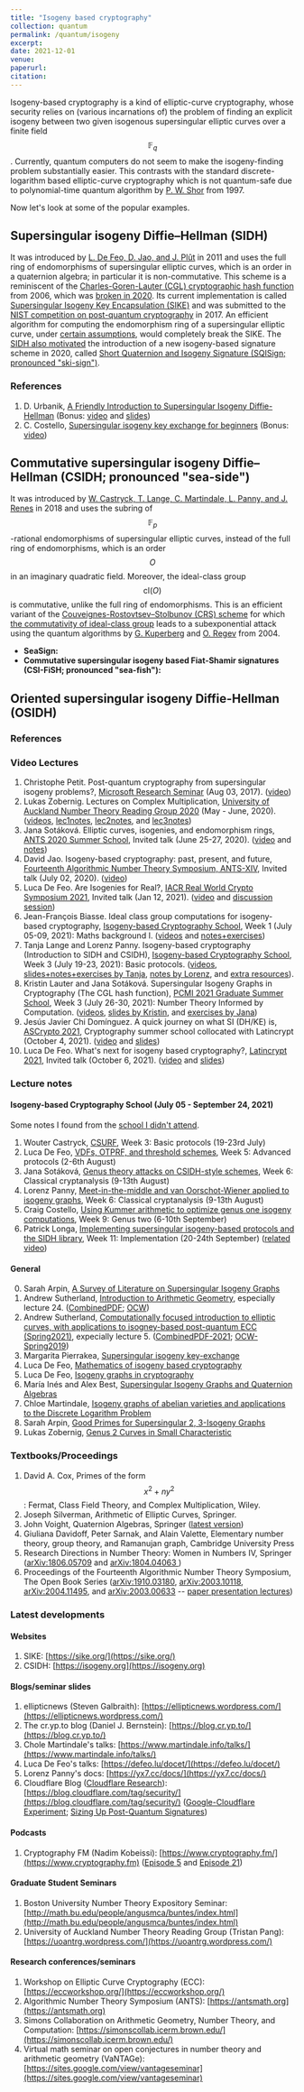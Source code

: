 ```yaml
---
title: "Isogeny based cryptography"
collection: quantum
permalink: /quantum/isogeny
excerpt:
date: 2021-12-01
venue: 
paperurl: 
citation: 
---
```

 
Isogeny-based cryptography is a kind of elliptic-curve cryptography, whose security relies on (various incarnations of) the problem of finding an explicit isogeny between two given isogenous supersingular elliptic curves over a finite field $$\mathbb F_q$$. Currently, quantum computers do not seem to make the isogeny-finding problem substantially easier. This contrasts with the standard discrete-logarithm based elliptic-curve cryptography which is not quantum-safe due to polynomial-time quantum algorithm by [P. W. Shor](https://doi.org/10.1109/SFCS.1994.365700) from 1997.

Now let's look at some of the popular examples.
## Supersingular isogeny Diffie–Hellman (SIDH)
It was introduced by [L. De Feo, D. Jao, and J.  Plût](https://eprint.iacr.org/2011/506) in 2011 and uses the full ring of endomorphisms of supersingular elliptic curves, which is an order in a quaternion algebra; in particular it is non-commutative. This scheme is a reminiscent of the [Charles-Goren-Lauter (CGL) cryptographic hash function](https://eprint.iacr.org/2006/021) from 2006, which was [broken in 2020](https://arxiv.org/abs/2004.11495). Its current implementation is called [Supersingular Isogeny Key Encapsulation (SIKE)](https://sike.org/) and was submitted to the [NIST competition on post-quantum cryptography](https://csrc.nist.gov/projects/post-quantum-cryptography/post-quantum-cryptography-standardization) in 2017. An efficient algorithm for computing the endomorphism ring of a supersingular elliptic curve, under [certain assumptions](https://eprint.iacr.org/2018/371), would completely break the SIKE. The [SIDH also motivated](https://ellipticnews.wordpress.com/2020/12/24/sqisign/) the introduction of a new isogeny-based signature scheme in 2020, called [Short Quaternion and Isogeny Signature (SQISign; pronounced "ski-sign")](https://eprint.iacr.org/2020/1240.pdf).

### References
1. D. Urbanik, [A Friendly Introduction to Supersingular Isogeny Diffie-Hellman](https://www.math.toronto.edu/dburbani/work/friendlysidh.pdf) (Bonus: [video](https://www.youtube.com/watch?v=PW5Vsu57o9I) and [slides](https://www.math.toronto.edu/dburbani/work/sidh_talk_july_2016.pdf))
2. C. Costello, [Supersingular isogeny key exchange for beginners](https://eprint.iacr.org/2019/1321) (Bonus: [video](https://www.microsoft.com/en-us/research/video/post-quantum-cryptography-supersingular-isogenies-for-beginners/))


## Commutative supersingular isogeny Diffie–Hellman (CSIDH; pronounced "sea-side")
It was introduced by [W. Castryck, T. Lange, C. Martindale, L. Panny, and J. Renes](https://eprint.iacr.org/2018/383) in 2018 and uses the subring of $$\mathbb F_p$$-rational endomorphisms of supersingular elliptic curves, instead of the full ring of endomorphisms, which is an order $$O$$ in an imaginary quadratic field. Moreover, the ideal-class group $$\mathrm{cl}(O)$$ is commutative, unlike the full ring of endomorphisms. This is an efficient variant of the [Couveignes-Rostovtsev–Stolbunov (CRS) scheme](https://eprint.iacr.org/2006/145) for which [the commutativity of ideal-class group](https://arxiv.org/abs/1012.4019) leads to a subexponential attack using the quantum algorithms by [G. Kuperberg](https://arxiv.org/abs/quant-ph/0302112) and [O. Regev](https://arxiv.org/abs/quant-ph/0406151) from 2004.
* **SeaSign:**
* **Commutative supersingular isogeny based Fiat-Shamir signatures (CSI-FiSH; pronounced "sea-fish"):**

## Oriented supersingular isogeny Diffie-Hellman (OSIDH)


### References

### Video Lectures

1. Christophe Petit. Post-quantum cryptography from supersingular isogeny problems?, [Microsoft Research Seminar](https://www.microsoft.com/en-us/research/video/post-quantum-cryptography-supersingular-isogeny-problems/) (Aug 03, 2017). ([video](https://www.youtube.com/watch?v=eHkmO7bFaSc))
5. Lukas Zobernig. Lectures on Complex Multiplication, [University of Auckland Number Theory Reading Group 2020](https://uoantrg.wordpress.com/) (May - June, 2020). ([videos](https://youtube.com/playlist?list=PLDSicQbDroeqlQ8cce4JtExbL4aZ67bgk), [lec1notes](https://uoantrg.files.wordpress.com/2020/05/ell_over_c_1.pdf), [lec2notes](https://uoantrg.files.wordpress.com/2020/05/ell_over_c_2.pdf), and [lec3notes](https://uoantrg.files.wordpress.com/2020/07/ell_cm_1-1.pdf))
6. Jana Sotáková. Elliptic curves, isogenies, and endomorphism rings, [ANTS 2020 Summer School](https://www.math.auckland.ac.nz/~sgal018/ANTS/schedule.html), Invited talk (June 25-27, 2020). ([video](https://www.youtube.com/watch?v=hHD1tqFqjEQ) and [notes](https://jana-sotakova.github.io/writings/ANTS_school_exposition.pdf))
7. David Jao. Isogeny-based cryptography: past, present, and future, [Fourteenth Algorithmic Number Theory Symposium, ANTS-XIV](https://www.math.auckland.ac.nz/~sgal018/ANTS/schedule.html), Invited talk (July 02, 2020). ([video](https://www.youtube.com/watch?v=AoE-uQinzqU))
8. Luca De Feo.  Are Isogenies for Real?, [IACR Real World Crypto Symposium 2021](https://rwc.iacr.org/2021/), Invited talk (Jan 12, 2021). ([video](https://www.youtube.com/watch?v=EAe5dqWcxh4) and [discussion session](https://defeo.lu/docet/youtube/2021/01/12/rwc/))
9. Jean-François Biasse. Ideal class group computations for isogeny-based cryptography, [Isogeny-based Cryptography School](https://isogenyschool2020.co.uk/), Week 1 (July 05-09, 2021): Maths background I. ([videos](https://www.youtube.com/playlist?list=PLasTV9KvJPBusFVpkCVh-W4dYyB9aNkay) and [notes+exercises](http://www.usf-crypto.org/class-groups/))
10. Tanja Lange and Lorenz Panny. Isogeny-based cryptography (Introduction to SIDH and CSIDH), [Isogeny-based Cryptography School](https://isogenyschool2020.co.uk/), Week 3 (July 19-23, 2021): Basic protocols. ([videos](https://www.youtube.com/playlist?list=PL6hzlGxGIS1Cnx3XS7ZD4wjcTmHqOEpTS), [slides+notes+exercises by Tanja](https://www.hyperelliptic.org/tanja/teaching/isogeny-school21/), [notes by Lorenz](https://yx7.cc/docs/misc/isog_bristol_notes.pdf), and [extra resources](https://hyperelliptic.org/tanja/teaching/pqcrypto21/)).
11. Kristin Lauter and Jana Sotáková. Supersingular Isogeny Graphs in Cryptography (The CGL hash function), [PCMI 2021 Graduate Summer School](https://www.ias.edu/pcmi/2021-graduate-summer-school-course-descriptions), Week 3 (July 26-30, 2021): Number Theory Informed by Computation. ([videos](https://www.youtube.com/playlist?list=PLldN_DpkXL3YpsmlyeN7Xop_TlNkMAsj9), [slides by Kristin](https://www.ias.edu/pcmi/pcmi-2021-gss-lecture-notes-and-problem-sets), and [exercises by Jana](https://jana-sotakova.github.io/PCMI.html))
12. Jesús Javier Chi Domínguez. A quick journey on what SI (DH/KE) is, [ASCrypto 2021](https://www.urosario.edu.co/ascrypto/home/), Cryptography summer school collocated with Latincrypt (October 4, 2021). ([video](https://www.youtube.com/watch?v=B_0osKMNN5k) and [slides](https://www.urosario.edu.co/ascrypto/home/))
13. Luca De Feo. What's next for isogeny based cryptography?, [Latincrypt 2021](https://www.urosario.edu.co/Latin-Crypt/inicio/), Invited talk (October 6, 2021). ([video](https://www.youtube.com/watch?v=IF7uRqViHPs) and [slides](https://defeo.lu/docet/talk/2021/02/17/aimc/))

<!----- 
2. Joost Renes, Improved Classical Cryptanalysis of SIKE in Practice, [IACR Practice and Theory of Public-Key Cryptography 2020](https://pkc.iacr.org/2020/), paper presentation (Jun 04, 2020). ([video](https://www.youtube.com/watch?v=QGIEbIzt6gk) and [paper](https://pkc.iacr.org/2020/program.php))
4. Antonin Leroux, Faster Computation of isogenies of large prime degree, [Fourteenth Algorithmic Number Theory Symposium, ANTS-XIV](https://www.math.auckland.ac.nz/~sgal018/ANTS/schedule.html), Paper presentation (July 02, 2020). ([video](https://www.youtube.com/watch?v=BA-mknsDMaY) and [paper](https://velusqrt.isogeny.org/))
5. Thomas Decru + Daniele Cozzo + Craig Costello, CSIDH on the surface + Sashimi + supersingular isogeny problem, [PQCrypto 2020](https://pqcrypto2020.inria.fr/program/), Isogeny-based and Number Theoretic-based Cryptography. ([videos](https://www.youtube.com/playlist?list=PLv9DOvVF-X96M-O2obeLYzhZ0Qj15p_wb) and [papers](https://pqcrypto2020.inria.fr/program/))
7. Chloe Martindale, Bruhat-Tits trees as a tool for isogeny-based cryptography, [Front Range Number Theory Day](https://sites.google.com/colorado.edu/front-range-number-theory-day/spring-2021) (April 24, 2021). ([video](https://www.youtube.com/watch?v=5f3SGbrQlkk) 360p)
----->

### Lecture notes
#### Isogeny-based Cryptography School (July 05 - September 24, 2021)
Some notes I found from the [school I didn't attend](https://isogenyschool2020.co.uk/schedule/).
1. Wouter Castryck, [CSURF](https://homes.esat.kuleuven.be/~wcastryc/summer_school_csurf.pdf), Week 3: Basic protocols (19-23rd July)
2. Luca De Feo, [VDFs, OTPRF, and threshold schemes](https://defeo.lu/docet/assets/misc/2021-08-02-isogeny-school.pdf), Week 5: Advanced protocols (2-6th August)
3. Jana Sotáková, [Genus theory attacks on CSIDH-style schemes](https://jana-sotakova.github.io/DDH/DDH.pdf), Week 6: Classical cryptanalysis (9-13th August)
4. Lorenz Panny, [Meet-in-the-middle and van Oorschot-Wiener applied to isogeny graphs](https://yx7.cc/docs/misc/isogprob_bristol_notes.pdf), Week 6: Classical cryptanalysis (9-13th August)
5. Craig Costello, [Using Kummer arithmetic to optimize genus one isogeny computations](https://www.craigcostello.com.au/s/why-hyperelliptic.pdf), Week 9: Genus two (6-10th September) 
6. Patrick Longa, [Implementing supersingular isogeny-based protocols and the SIDH library](https://www.patricklonga.com/talks),  Week 11: Implementation (20-24th September) ([related video](https://www.youtube.com/watch?v=31NyfrHSAco))

#### General
0. Sarah Arpin, [A Survey of Literature on Supersingular Isogeny Graphs](http://math.colorado.edu/~saar7867/SupersingularIsogenyLiterature.pdf)
1. Andrew Sutherland, [Introduction to Arithmetic Geometry](https://math.mit.edu/classes/18.782/lectures.html), especially lecture 24. ([CombinedPDF](https://gkorpal.github.io/files/drew-ag-2013.pdf); [OCW](https://ocw.mit.edu/courses/mathematics/18-782-introduction-to-arithmetic-geometry-fall-2013/lecture-notes/))
2. Andrew Sutherland, [Computationally focused introduction to elliptic curves, with applications to isogney-based post-quantum ECC (Spring2021)](https://math.mit.edu/classes/18.783/2021/lectures.html), expecially lecture 5. ([CombinedPDF-2021](https://gkorpal.github.io/files/drew-ec-2021.pdf); [OCW-Spring2019](https://ocw.mit.edu/courses/mathematics/18-783-elliptic-curves-spring-2019/syllabus/))
3. Margarita Pierrakea, [Supersingular isogeny key-exchange](https://www.math.u-bordeaux.fr/~ybilu/algant/documents/theses/Pierrakea.pdf)
4. Luca De Feo, [Mathematics of isogeny based cryptography](https://defeo.lu/docet/talk/2018/03/20/postscryptum/)
5. Luca De Feo, [Isogeny graphs in cryptography](https://defeo.lu/docet/talk/2019/07/29/wurzburg/)
6. María Inés and Alex Best, [Supersingular Isogeny Graphs and Quaternion Algebras](http://math.bu.edu/people/midff/buntes/fall2018.html)
7. Chloe Martindale, [Isogeny graphs of abelian varieties and applications to the Discrete Logarithm Problem](https://www.martindale.info/Rennes.pdf)
8. Sarah Arpin, [Good Primes for Supersingular 2, 3-Isogeny Graphs](http://math.colorado.edu/~saar7867/GoodPrimes.pdf)
9. Lukas Zobernig, [Genus 2 Curves in Small Characteristic](https://www.math.auckland.ac.nz/~lzob857/papers/g2curves.pdf)

### Textbooks/Proceedings
1. David A. Cox, Primes of the form $$x^2+ny^2$$: Fermat, Class Field Theory, and Complex Multiplication, Wiley.
2. Joseph Silverman, Arithmetic of Elliptic Curves, Springer.
3. John Voight, Quaternion Algebras, Springer ([latest version](https://math.dartmouth.edu/~jvoight/quat.html))
4. Giuliana Davidoff, Peter Sarnak, and Alain Valette, Elementary number theory, group theory, and Ramanujan graph, Cambridge University Press
5. Research Directions in Number Theory: Women in Numbers IV, Springer ([arXiv:1806.05709](https://arxiv.org/abs/1806.05709) and [arXiv:1804.04063
](https://arxiv.org/abs/1804.04063))
6. Proceedings of the Fourteenth Algorithmic Number Theory Symposium, The Open Book Series ([arXiv:1910.03180](https://arxiv.org/abs/1910.03180), [arXiv:2003.10118](https://arxiv.org/abs/2003.10118), [arXiv:2004.11495](https://arxiv.org/abs/2004.11495), and [arXiv:2003.00633](https://arxiv.org/abs/2003.00633) -- [paper presentation lectures](https://www.youtube.com/channel/UCdSSlKPQ57S8AlHaiclp26Q/videos))

### Latest developments 

#### Websites
1. SIKE: [https://sike.org/](https://sike.org/)
2. CSIDH: [https://isogeny.org](https://isogeny.org)

#### Blogs/seminar slides
1. ellipticnews (Steven Galbraith): [https://ellipticnews.wordpress.com/](https://ellipticnews.wordpress.com/)
2. The cr.yp.to blog (Daniel J. Bernstein): [https://blog.cr.yp.to/](https://blog.cr.yp.to/)
3. Chole Martindale's talks: [https://www.martindale.info/talks/](https://www.martindale.info/talks/)
4. Luca De Feo's talks: [https://defeo.lu/docet/](https://defeo.lu/docet/)
5. Lorenz Panny's docs: [https://yx7.cc/docs/](https://yx7.cc/docs/)
6. Cloudflare Blog ([Cloudflare Research](https://research.cloudflare.com/)): [https://blog.cloudflare.com/tag/security/](https://blog.cloudflare.com/tag/security/) ([Google-Cloudflare Experiment](https://blog.cloudflare.com/the-tls-post-quantum-experiment/); [Sizing Up Post-Quantum Signatures](https://blog.cloudflare.com/sizing-up-post-quantum-signatures/))

#### Podcasts
1. Cryptography FM (Nadim Kobeissi): [https://www.cryptography.fm/](https://www.cryptography.fm) ([Episode 5](https://www.cryptography.fm/5) and [Episode 21](https://www.cryptography.fm/21))

#### Graduate Student Seminars
1. Boston University Number Theory Expository Seminar: [http://math.bu.edu/people/angusmca/buntes/index.html](http://math.bu.edu/people/angusmca/buntes/index.html)
2. University of Auckland Number Theory Reading Group (Tristan Pang): [https://uoantrg.wordpress.com/](https://uoantrg.wordpress.com/)

#### Research conferences/seminars
1. Workshop on Elliptic Curve Cryptography (ECC): [https://eccworkshop.org/](https://eccworkshop.org/)
2. Algorithmic Number Theory Symposium (ANTS): [https://antsmath.org](https://antsmath.org)
3. Simons Collaboration on Arithmetic Geometry, Number Theory, and Computation: [https://simonscollab.icerm.brown.edu/](https://simonscollab.icerm.brown.edu/)
4. Virtual math seminar on open conjectures in number theory and arithmetic geometry (VaNTAGe): [https://sites.google.com/view/vantageseminar](https://sites.google.com/view/vantageseminar)
